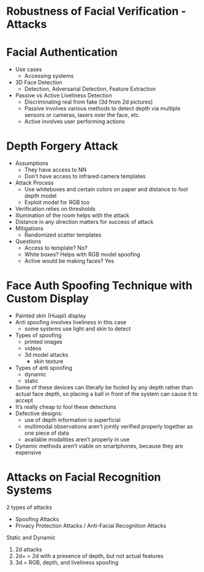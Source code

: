 # Robustness of Facial Verification - Attacks

# Facial Authentication

- Use cases
    - Accessing systems
- 3D Face Detection
    - Detection, Adversarial Detection, Feature Extraction
- Passive vs Active Liveliness Detection
    - Discriminating real from fake (3d from 2d pictures)
    - Passive involves various methods to detect depth via multiple sensors or cameras, lasers over the face, etc.
    - Active involves user performing actions

# Depth Forgery Attack

- Assumptions
    - They have access to NN
    - Don’t have access to infrared camera templates
- Attack Process
    - Use whiteboxes and certain colors on paper and distance to fool depth model
    - Exploit model for RGB too
- Verification relies on thresholds
- Illumination of the room helps with the attack
- Distance in any direction matters for success of attack
- Mitigations
    - Randomized scatter templates
- Questions
    - Access to template?  No?
    - White boxes? Helps with RGB model spoofing
    - Active would be making faces? Yes

# Face Auth Spoofing Technique with Custom Display

- Painted skin (Huapi) display
- Anti spoofing involves liveliness in this case
    - some systems use light and skin to detect
- Types of spoofing
    - printed images
    - videos
    - 3d model attacks
        - skin texture
- Types of anti spoofing
    - dynamic
    - static
- Some of these devices can literally be fooled by any depth rather than actual face depth, so placing a ball in front of the system can cause it to accept
- It’s really cheap to fool these detections
- Defective designs:
    - use of depth information is superficial
    - multimodal observations aren’t jointly verified properly together as one piece of data
    - available modalities aren’t properly in use
- Dynamic methods aren’t viable on smartphones, because they are expensive

# Attacks on Facial Recognition Systems

2 types of attacks

- Spoofing Attacks
- Privacy Protection Attacks / Anti-Facial Recognition Attacks

Static and Dynamic

1. 2d attacks
2. 2d+ = 2d with a presence of depth, but not actual features
3. 3d = RGB, depth, and liveliness spoofing